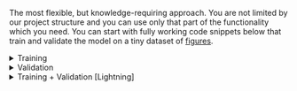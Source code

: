 The most flexible, but knowledge-requiring approach.
You are not limited by our project structure and you can use only that part of the functionality which you need.
You can start with fully working code snippets below that train and validate the model
on a tiny dataset of
[figures](https://drive.google.com/drive/folders/1plPnwyIkzg51-mLUXWTjREHgc1kgGrF4?usp=sharing).


<details>
<summary>Training</summary>
<p>

[comment]:vanilla-train-start
```python
import torch
from tqdm import tqdm

from oml.datasets.base import DatasetWithLabels
from oml.losses.triplet import TripletLossWithMiner
from oml.miners.inbatch_all_tri import AllTripletsMiner
from oml.models.vit.vit import ViTExtractor
from oml.samplers.balance import BalanceSampler
from oml.utils.download_mock_dataset import download_mock_dataset

dataset_root = "mock_dataset/"
df_train, _ = download_mock_dataset(dataset_root)

model = ViTExtractor("vits16_dino", arch="vits16", normalise_features=False).train()
optimizer = torch.optim.SGD(model.parameters(), lr=1e-6)

train_dataset = DatasetWithLabels(df_train, dataset_root=dataset_root)
criterion = TripletLossWithMiner(margin=0.1, miner=AllTripletsMiner())
sampler = BalanceSampler(train_dataset.get_labels(), n_labels=2, n_instances=2)
train_loader = torch.utils.data.DataLoader(train_dataset, batch_sampler=sampler)

for batch in tqdm(train_loader):
    embeddings = model(batch["input_tensors"])
    loss = criterion(embeddings, batch["labels"])
    loss.backward()
    optimizer.step()
    optimizer.zero_grad()
```
[comment]:vanilla-train-end
</p>
</details>


<details>
<summary>Validation</summary>
<p>

[comment]:vanilla-validation-start
```python
import torch
from tqdm import tqdm

from oml.datasets.base import DatasetQueryGallery
from oml.metrics.embeddings import EmbeddingMetrics
from oml.models.vit.vit import ViTExtractor
from oml.utils.download_mock_dataset import download_mock_dataset

dataset_root =  "mock_dataset/"
_, df_val = download_mock_dataset(dataset_root)

model = ViTExtractor("vits16_dino", arch="vits16", normalise_features=False).eval()

val_dataset = DatasetQueryGallery(df_val, dataset_root=dataset_root)

val_loader = torch.utils.data.DataLoader(val_dataset, batch_size=4)
calculator = EmbeddingMetrics()
calculator.setup(num_samples=len(val_dataset))

with torch.no_grad():
    for batch in tqdm(val_loader):
        batch["embeddings"] = model(batch["input_tensors"])
        calculator.update_data(batch)

metrics = calculator.compute_metrics()
```
[comment]:vanilla-validation-end
</p>
</details>

<details>
<summary>Training + Validation [Lightning]</summary>
<p>

[comment]:lightning-start
```python
import pytorch_lightning as pl
import torch

from oml.datasets.base import DatasetQueryGallery, DatasetWithLabels
from oml.lightning.modules.retrieval import RetrievalModule
from oml.lightning.callbacks.metric import MetricValCallback
from oml.losses.triplet import TripletLossWithMiner
from oml.metrics.embeddings import EmbeddingMetrics
from oml.miners.inbatch_all_tri import AllTripletsMiner
from oml.models.vit.vit import ViTExtractor
from oml.samplers.balance import BalanceSampler
from oml.utils.download_mock_dataset import download_mock_dataset

dataset_root =  "mock_dataset/"
df_train, df_val = download_mock_dataset(dataset_root)

# model
model = ViTExtractor("vits16_dino", arch="vits16", normalise_features=False)

# train
optimizer = torch.optim.SGD(model.parameters(), lr=1e-6)
train_dataset = DatasetWithLabels(df_train, dataset_root=dataset_root)
criterion = TripletLossWithMiner(margin=0.1, miner=AllTripletsMiner())
batch_sampler = BalanceSampler(train_dataset.get_labels(), n_labels=2, n_instances=3)
train_loader = torch.utils.data.DataLoader(train_dataset, batch_sampler=batch_sampler)

# val
val_dataset = DatasetQueryGallery(df_val, dataset_root=dataset_root)
val_loader = torch.utils.data.DataLoader(val_dataset, batch_size=4)
metric_callback = MetricValCallback(metric=EmbeddingMetrics())

# run
pl_model = RetrievalModule(model, criterion, optimizer)
trainer = pl.Trainer(max_epochs=1, callbacks=[metric_callback], num_sanity_val_steps=0)
trainer.fit(pl_model, train_dataloaders=train_loader, val_dataloaders=val_loader)
```
[comment]:lightning-end
</p>
</details>
